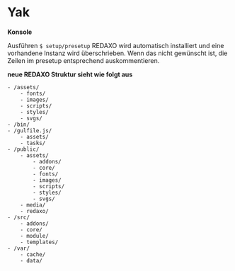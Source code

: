 # Yak

**Konsole**

Ausführen `$ setup/presetup`
REDAXO wird automatisch installiert und eine vorhandene Instanz wird überschrieben. Wenn das nicht gewünscht ist, die Zeilen im presetup entsprechend auskommentieren.

**neue REDAXO Struktur sieht wie folgt aus**

```
- /assets/
    - fonts/
    - images/
    - scripts/
    - styles/
    - svgs/
- /bin/
- /gulfile.js/
    - assets/
    - tasks/
- /public/
    - assets/
        - addons/
        - core/
        - fonts/
        - images/
        - scripts/
        - styles/
        - svgs/
    - media/
    - redaxo/
- /src/
    - addons/
    - core/
    - module/
    - templates/
- /var/
    - cache/
    - data/
```

